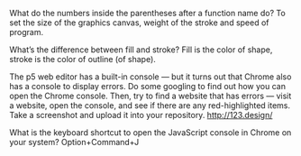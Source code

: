 What do the numbers inside the parentheses after a function name do?
To set the size of the graphics canvas, weight of the stroke and speed of program.

What’s the difference between fill and stroke?
Fill is the color of shape, stroke is the color of outline (of shape).

The p5 web editor has a built-in console — but it turns out that Chrome also has a console to display errors. Do some googling to find out how you can open the Chrome console. Then, try to find a website that has errors — visit a website, open the console, and see if there are any red-highlighted items. Take a screenshot and upload it into your repository.
http://123.design/

What is the keyboard shortcut to open the JavaScript console in Chrome on your system?
Option+Command+J
